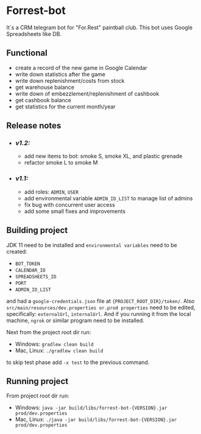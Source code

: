 # Forrest-bot

It`s a CRM telegram bot for "For.Rest" paintball club. This bot uses 
Google Spreadsheets like DB.

## Functional
- create a record of the new game in Google Calendar
- write down statistics after the game
- write down replenishment/costs from stock
- get warehouse balance
- write down of embezzlement/replenishment of cashbook
- get cashbook balance
- get statistics for the current month/year

## Release notes

- ### **_v1.2:_**
  - add new items to bot: smoke S, smoke XL, and plastic grenade
  - refactor smoke L to smoke M

- ### **_v1.1:_**
  - add roles: ```ADMIN```, ```USER```
  - add environmental variable ```ADMIN_ID_LIST``` to manage list of admins
  - fix bug with concurrent user access
  - add some small fixes and improvements 

## Building project

JDK 11 need to be installed and ```environmental variables``` need to be created:

- ```BOT_TOKEN```
- ```CALENDAR_ID```
- ```SPREADSHEETS_ID```
- ```PORT```
- ```ADMIN_ID_LIST```

and had a ```google-credentials.json``` file at ```{PROJECT_ROOT_DIR}/token/```.
Also ```src/main/resources/dev.properties or.prod properties``` need to be edited, specifically: ```externalUrl```, ```internalUrl```. 
And if you running it from the local machine, ```ngrok``` or similar program need to be installed.

Next from the project root dir run:

- Windows: 
```gradlew clean build```
- Mac, Linux: 
```./gradlew clean build```

to skip test phase add `-x test` to the previous command.

## Running project

From project root dir run:
- Windows: 
```java -jar build/libs/forrest-bot-{VERSION}.jar prod/dev.properties```
- Mac, Linux: 
```./java -jar build/libs/forrest-bot-{VERSION}.jar prod/dev.properties```



